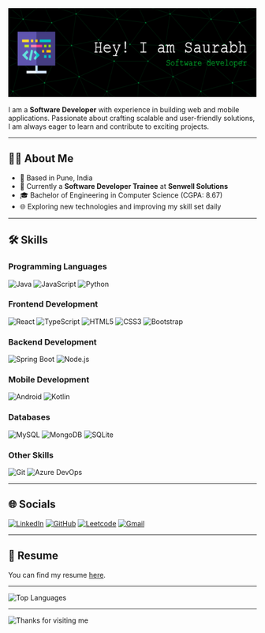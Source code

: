 <img src="./github-header-image.png" alt="Header" width="100%" height="180px"/>


I am a **Software Developer** with experience in building web and mobile applications. Passionate about crafting scalable and user-friendly solutions, I am always eager to learn and contribute to exciting projects.

---

## 👨‍💻 About Me
- 📍 Based in Pune, India
- 💼 Currently a **Software Developer Trainee** at **Senwell Solutions**
- 🎓 Bachelor of Engineering in Computer Science (CGPA: 8.67)
- 🌐 Exploring new technologies and improving my skill set daily

---

## 🛠️ Skills
### Programming Languages
![Java](https://img.shields.io/badge/Java-ED8B00?style=for-the-badge&logo=java&logoColor=white)
![JavaScript](https://img.shields.io/badge/JavaScript-323330?style=for-the-badge&logo=javascript&logoColor=F7DF1E)
![Python](https://img.shields.io/badge/Python-3776AB?style=for-the-badge&logo=python&logoColor=white)

### Frontend Development
![React](https://img.shields.io/badge/React-20232A?style=for-the-badge&logo=react&logoColor=61DAFB)
![TypeScript](https://img.shields.io/badge/TypeScript-007ACC?style=for-the-badge&logo=typescript&logoColor=white)
![HTML5](https://img.shields.io/badge/HTML5-E34F26?style=for-the-badge&logo=html5&logoColor=white)
![CSS3](https://img.shields.io/badge/CSS3-1572B6?style=for-the-badge&logo=css3&logoColor=white)
![Bootstrap](https://img.shields.io/badge/Bootstrap-563D7C?style=for-the-badge&logo=bootstrap&logoColor=white)

### Backend Development
![Spring Boot](https://img.shields.io/badge/Spring_Boot-6DB33F?style=for-the-badge&logo=spring-boot&logoColor=white)
![Node.js](https://img.shields.io/badge/Node.js-43853D?style=for-the-badge&logo=node.js&logoColor=white)

### Mobile Development
![Android](https://img.shields.io/badge/Android-3DDC84?style=for-the-badge&logo=android&logoColor=white)
![Kotlin](https://img.shields.io/badge/Kotlin-0095D5?style=for-the-badge&logo=kotlin&logoColor=white)

### Databases
![MySQL](https://img.shields.io/badge/MySQL-4479A1?style=for-the-badge&logo=mysql&logoColor=white)
![MongoDB](https://img.shields.io/badge/MongoDB-4EA94B?style=for-the-badge&logo=mongodb&logoColor=white)
![SQLite](https://img.shields.io/badge/SQLite-003B57?style=for-the-badge&logo=sqlite&logoColor=white)

### Other Skills
![Git](https://img.shields.io/badge/Git-F05032?style=for-the-badge&logo=git&logoColor=white)
![Azure DevOps](https://img.shields.io/badge/Azure_DevOps-0078D7?style=for-the-badge&logo=azure-devops&logoColor=white)

---

## 🌐 Socials
[![LinkedIn](https://img.shields.io/badge/LinkedIn-0077B5?style=for-the-badge&logo=linkedin&logoColor=white)](https://www.linkedin.com/in/saurabh-patil-27s/)
[![GitHub](https://img.shields.io/badge/GitHub-100000?style=for-the-badge&logo=github&logoColor=white)](https://github.com/Saurabhp27)
[![Leetcode](https://img.shields.io/badge/Leetcode-FFA116?style=for-the-badge&logo=leetcode&logoColor=white)](https://leetcode.com/Saurabh_Patil_/)
[![Gmail](https://img.shields.io/badge/Gmail-D14836?style=for-the-badge&logo=gmail&logoColor=white)](mailto:Saurabhpatil0727@gmail.com)

---

## 📄 Resume
You can find my resume [here](https://drive.google.com/file/d/1WBFlhrvoVcwcB5vNHsoPBk-DT7lYULu2/view?usp=drivesdk).

---
![Top Languages](https://github-readme-stats.vercel.app/api/top-langs/?username=Saurabhp27&layout=compact&theme=radical)

---
<img height="120" alt="Thanks for visiting me" width="100%" src="https://raw.githubusercontent.com/BrunnerLivio/brunnerlivio/master/images/marquee.svg" />

